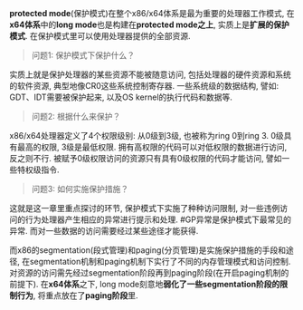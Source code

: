
**protected mode**(保护模式)在整个x86/x64体系是最为重要的处理器工作模式, 在**x64体系**中的**long mode**也是构建在**protected mode之上**, 实质上是**扩展的保护模式**. 在保护模式里可以使用处理器提供的全部资源. 

>问题1: 保护模式下保护什么？

实质上就是保护处理器的某些资源不能被随意访问, 包括处理器的硬件资源和系统的软件资源, 典型地像CR0这些系统控制寄存器. 一些系统级的数据结构, 譬如: GDT、IDT需要被保护起来, 以及OS kernel的执行代码和数据等. 

>问题2: 根据什么来保护？

x86/x64处理器定义了4个权限级别: 从0级到3级, 也被称为ring 0到ring 3. 0级具有最高的权限, 3级是最低权限. 拥有高权限的代码可以对低权限的数据进行访问, 反之则不行. 被赋予0级权限访问的资源只有具有0级权限的代码才能访问, 譬如一些特权级指令. 

>问题3: 如何实施保护措施？

这就是这一章里重点探讨的环节, 保护模式下实施了种种访问限制, 对一些违例访问的行为处理器产生相应的异常进行提示和处理. #GP异常是保护模式下最常见的异常. 而对一些数据的访问需要经过某些途径才能获得. 

而x86的segmentation(段式管理)和paging(分页管理)是实施保护措施的手段和途径, 在segmentation机制和paging机制下实行了不同的内存管理模式和访问控制. 对资源的访问需先经过segmentation阶段再到paging阶段(在开启paging机制的前提下). 在**x64体系**之下, long mode刻意地**弱化了一些segmentation阶段的限制行为**, 将重点放在了**paging阶段**里. 